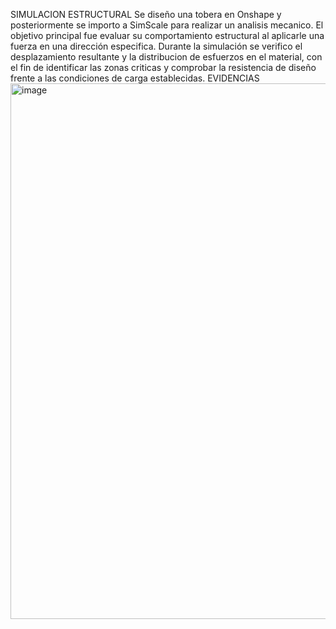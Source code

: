 SIMULACION ESTRUCTURAL 
Se diseño una tobera en Onshape y posteriormente se importo a SimScale para realizar un analisis mecanico. El objetivo principal fue evaluar su comportamiento estructural al aplicarle una fuerza en una dirección especifica. Durante la simulación se verifico el desplazamiento resultante y la distribucion de esfuerzos en el material, con el fin de identificar las zonas criticas y comprobar la resistencia de diseño frente a las condiciones de carga establecidas. 
EVIDENCIAS 
<img width="1800" height="857" alt="image" src="https://github.com/user-attachments/assets/5cd117cd-afa7-41ae-ac34-12e9f659d939" />


